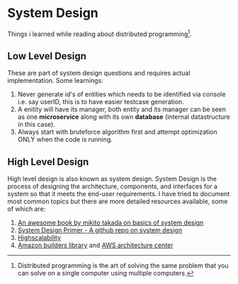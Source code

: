 # System Design

Things i learned while reading about distributed programming[^1].

## Low Level Design

These are part of system design questions and requires actual implementation. Some learnings:

1. Never generate id's of entities which needs to be identified via console i.e. say userID, this is to have easier testcase generation.
2. A enitity will have its manager, both entity and its manager can be seen as one **microservice** along with its own **database** (internal datastructure in this case).
3. Always start with bruteforce algorithm first and attempt optimization ONLY when the code is running.

## High Level Design

High level design is also known as system design. System Design is the process of designing the architecture, components, and interfaces for a system so that it meets the end-user requirements. I have tried to document most common topics but there are more detailed resources available, some of which are:

1. [An awesome book by mikito takada on basics of system design](http://book.mixu.net/distsys/single-page.html)
2. [System Design Primer - A github repo on system design](https://github.com/donnemartin/system-design-primer)
3. [Highscalability](http://highscalability.com/)
4. [Amazon builders library](https://aws.amazon.com/builders-library/?cards-body.sort-by=item.additionalFields.sortDate&cards-body.sort-order=desc&awsf.filter-content-category=*all&awsf.filter-content-type=*all&awsf.filter-content-level=*all) and [AWS architecture center](https://aws.amazon.com/architecture/?intClick=dev-center-2021_main)

[^1]: Distributed programming is the art of solving the same problem that you can solve on a single computer using multiple computers.
